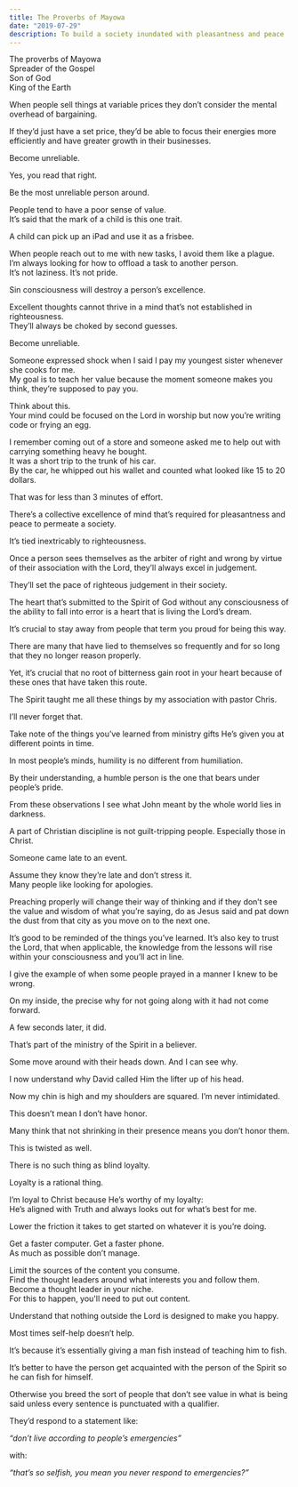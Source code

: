 ```yaml
---
title: The Proverbs of Mayowa
date: "2019-07-29"
description: To build a society inundated with pleasantness and peace
---
```


The proverbs of Mayowa  
Spreader of the Gospel  
Son of God  
King of the Earth

When people sell things at variable prices they don’t consider the mental overhead of bargaining.

If they’d just have a set price, they’d be able to focus their energies more efficiently and have greater growth in their businesses.

Become unreliable.

Yes, you read that right.

Be the most unreliable person around.

People tend to have a poor sense of value.  
It’s said that the mark of a child is this one trait.

A child can pick up an iPad and use it as a frisbee.

When people reach out to me with new tasks, I avoid them like a plague.  
I’m always looking for how to offload a task to another person.  
It’s not laziness. It’s not pride.

Sin consciousness will destroy a person’s excellence.

Excellent thoughts cannot thrive in a mind that’s not established in righteousness.  
They’ll always be choked by second guesses.

Become unreliable.  

Someone expressed shock when I said I pay my youngest sister whenever she cooks for me.  
My goal is to teach her value because the moment someone makes you think, they’re supposed to pay you.

Think about this.  
Your mind could be focused on the Lord in worship but now you’re writing code or frying an egg.

I remember coming out of a store and someone asked me to help out with carrying something heavy he bought.  
It was a short trip to the trunk of his car.  
By the car, he whipped out his wallet and counted what looked like 15 to 20 dollars.

That was for less than 3 minutes of effort.

There’s a collective excellence of mind that’s required for pleasantness and peace to permeate a society.

It’s tied inextricably to righteousness.

Once a person sees themselves as the arbiter of right and wrong by virtue of their association with the Lord, they’ll always excel in judgement.

They’ll set the pace of righteous judgement in their society.

The heart that’s submitted to the Spirit of God without any consciousness of the ability to fall into error is a heart that is living the Lord’s dream.

It’s crucial to stay away from people that term you proud for being this way.

There are many that have lied to themselves so frequently and for so long that they no longer reason properly.  

Yet, it’s crucial that no root of bitterness gain root in your heart because of these ones that have taken this route.

The Spirit taught me all these things by my association with pastor Chris.

I’ll never forget that.  

Take note of the things you’ve learned from ministry gifts He’s given you at different points in time.

In most people’s minds, humility is no different from humiliation.

By their understanding, a humble person is the one that bears under people’s pride.

From these observations I see what John meant by the whole world lies in darkness.

A part of Christian discipline is not guilt-tripping people. Especially those in Christ.

Someone came late to an event.

Assume they know they’re late and don’t stress it.  
Many people like looking for apologies.

Preaching properly will change their way of thinking and if they don’t see the value and wisdom of what you’re saying, do as Jesus said and pat down the dust from that city as you move on to the next one.

It’s good to be reminded of the things you’ve learned. It’s also key to trust the Lord, that when applicable, the knowledge from the lessons will rise within your consciousness and you’ll act in line.

I give the example of when some people prayed in a manner I knew to be wrong.  

On my inside, the precise why for not going along with it had not come forward.  

A few seconds later, it did.

That’s part of the ministry of the Spirit in a believer.

Some move around with their heads down.
And I can see why.

I now understand why David called Him the lifter up of his head.

Now my chin is high and my shoulders are squared. I’m never intimidated.

This doesn’t mean I don’t have honor.  

Many think that not shrinking in their presence means you don’t honor them.

This is twisted as well.

There is no such thing as blind loyalty.  

Loyalty is a rational thing.

I’m loyal to Christ because He’s worthy of my loyalty:  
He’s aligned with Truth and always looks out for what’s best for me.

Lower the friction it takes to get started on whatever it is you’re doing.

Get a faster computer.
Get a faster phone.  
As much as possible don’t manage.

Limit the sources of the content you consume.  
Find the thought leaders around what interests you and follow them.  
Become a thought leader in your niche.  
For this to happen, you'll need to put out content.  

Understand that nothing outside the Lord is designed to make you happy.

Most times self-help doesn’t help.

It’s because it’s essentially giving a man fish instead of teaching him to fish.  

It’s better to have the person get acquainted with the person of the Spirit so he can fish for himself.

Otherwise you breed the sort of people that don’t see value in what is being said unless every sentence is punctuated with a qualifier.

They’d respond to a statement like:

_“don’t live according to people’s emergencies”_

with:

_“that’s so selfish, you mean you never respond to emergencies?”_

